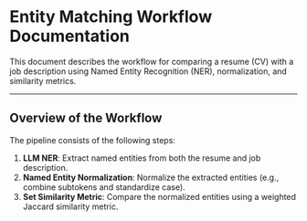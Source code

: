 # Entity Matching Workflow Documentation

This document describes the workflow for comparing a resume (CV) with a job description using Named Entity Recognition (NER), normalization, and similarity metrics.

---

## Overview of the Workflow

The pipeline consists of the following steps:

1. **LLM NER**: Extract named entities from both the resume and job description.
2. **Named Entity Normalization**: Normalize the extracted entities (e.g., combine subtokens and standardize case).
3. **Set Similarity Metric**: Compare the normalized entities using a weighted Jaccard similarity metric.
